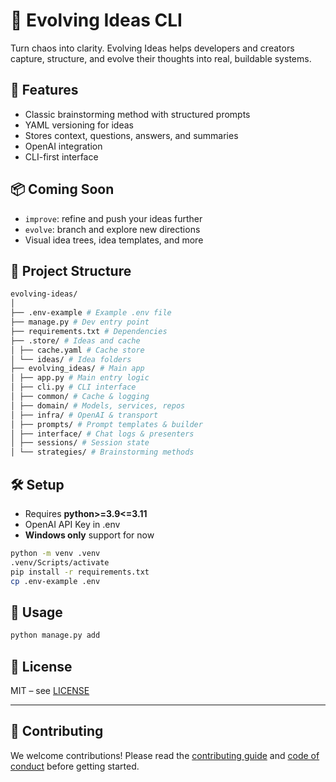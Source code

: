 # 🧠 Evolving Ideas CLI

Turn chaos into clarity. Evolving Ideas helps developers and creators capture, structure, and evolve their thoughts into real, buildable systems.

## 🚀 Features

- Classic brainstorming method with structured prompts
- YAML versioning for ideas
- Stores context, questions, answers, and summaries
- OpenAI integration
- CLI-first interface

## 📦 Coming Soon

- `improve`: refine and push your ideas further
- `evolve`: branch and explore new directions
- Visual idea trees, idea templates, and more

## 📂 Project Structure

```bash
evolving-ideas/
│
├── .env-example # Example .env file
├── manage.py # Dev entry point
├── requirements.txt # Dependencies
├── .store/ # Ideas and cache
│ ├── cache.yaml # Cache store
│ └── ideas/ # Idea folders
├── evolving_ideas/ # Main app
│ ├── app.py # Main entry logic
│ ├── cli.py # CLI interface
│ ├── common/ # Cache & logging
│ ├── domain/ # Models, services, repos
│ ├── infra/ # OpenAI & transport
│ ├── prompts/ # Prompt templates & builder
│ ├── interface/ # Chat logs & presenters
│ ├── sessions/ # Session state
│ └── strategies/ # Brainstorming methods
```

## 🛠 Setup

- Requires **python>=3.9<=3.11**
- OpenAI API Key in .env
- **Windows only** support for now

```bash
python -m venv .venv
.venv/Scripts/activate
pip install -r requirements.txt
cp .env-example .env
```

## 🧪 Usage

```bash
python manage.py add
```

## 📜 License

MIT – see [LICENSE](LICENSE)

---

## 🤝 Contributing

We welcome contributions! Please read the [contributing guide](CONTRIBUTING.md) and [code of conduct](CODE_OF_CONDUCT.md) before getting started.
